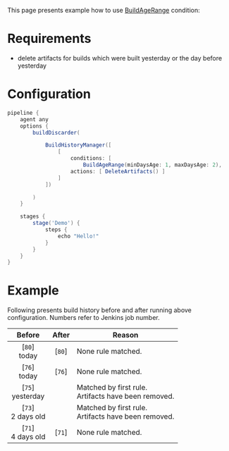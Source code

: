 This page presents example how to use [BuildAgeRange](https://github.com/jenkinsci/build-history-manager-plugin/blob/master/src/main/java/pl/damianszczepanik/jenkins/buildhistorymanager/model/conditions/BuildAgeRangeCondition.java) condition:

# Requirements
- delete artifacts for builds which were built yesterday or the day before yesterday

# Configuration
```groovy
pipeline {
    agent any
    options {
        buildDiscarder(

            BuildHistoryManager([
                [
                    conditions: [
                        BuildAgeRange(minDaysAge: 1, maxDaysAge: 2),
                    actions: [ DeleteArtifacts() ]
                ]
            ])

        )
    }

    stages {
        stage('Demo') {
            steps {
                echo "Hello!"
            }
        }
    }
}
```

# Example

Following presents build history before and after running above configuration. Numbers refer to Jenkins job number.

| Before | After | Reason |
|-|-|-|
| <div align="center">[`80`]<br>today</div> | <div align="center">[`80`]</div> | None rule matched. |
| <div align="center">[`76`]<br>today</div> | <div align="center">[`76`]</div> | None rule matched. |
| <div align="center">[`75`]<br>yesterday</div> | | Matched by first rule.<br>Artifacts have been removed. |
| <div align="center">[`73`]<br>2 days old</div> | | Matched by first rule.<br>Artifacts have been removed. |
| <div align="center">[`71`]<br>4 days old</div> | <div align="center">[`71`]</div> | None rule matched. |

